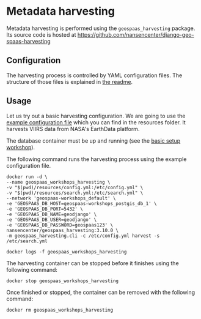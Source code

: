 # Metadata harvesting

Metadata harvesting is performed using the `geospaas_harvesting` package.
Its source code is hosted at <https://github.com/nansencenter/django-geo-spaas-harvesting>

## Configuration

The harvesting process is controlled by YAML configuration files.
The structure of those files is explained in
[the readme](https://github.com/nansencenter/django-geo-spaas-harvesting/blob/master/README.md).

## Usage

Let us try out a basic harvesting configuration.
We are going to use the [example configuration file](./resources/harvest.yml) which you can find in
the resources folder. It harvests VIIRS data from NASA's EarthData platform.

The database container must be up and running (see the [basic setup workshop](./01_setup.md)).

The following command runs the harvesting process using the example configuration file.

```
docker run -d \
--name geospaas_workshops_harvesting \
-v "$(pwd)/resources/config.yml:/etc/config.yml" \
-v "$(pwd)/resources/search.yml:/etc/search.yml" \
--network 'geospaas-workshops_default' \
-e 'GEOSPAAS_DB_HOST=geospaas-workshops_postgis_db_1' \
-e 'GEOSPAAS_DB_PORT=5432' \
-e 'GEOSPAAS_DB_NAME=geodjango' \
-e 'GEOSPAAS_DB_USER=geodjango' \
-e 'GEOSPAAS_DB_PASSWORD=geospaas123' \
nansencenter/geospaas_harvesting:3.10.0 \
-m geospaas_harvesting.cli -c /etc/config.yml harvest -s /etc/search.yml

docker logs -f geospaas_workshops_harvesting
```

The harvesting container can be stopped before it finishes using the following command:

```
docker stop geospaas_workshops_harvesting
```

Once finished or stopped, the container can be removed with the following command:

```
docker rm geospaas_workshops_harvesting
```
